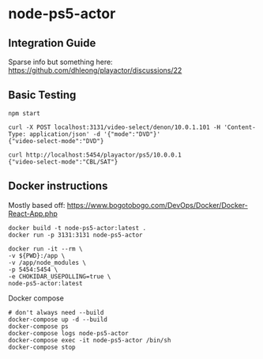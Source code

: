 # node-ps5-actor

## Integration Guide

Sparse info but something here: https://github.com/dhleong/playactor/discussions/22

## Basic Testing

```
npm start

curl -X POST localhost:3131/video-select/denon/10.0.1.101 -H 'Content-Type: application/json' -d '{"mode":"DVD"}'
{"video-select-mode":"DVD"}

curl http://localhost:5454/playactor/ps5/10.0.0.1
{"video-select-mode":"CBL/SAT"}
```

## Docker instructions

Mostly based off:
https://www.bogotobogo.com/DevOps/Docker/Docker-React-App.php


```
docker build -t node-ps5-actor:latest .
docker run -p 3131:3131 node-ps5-actor

docker run -it --rm \
-v ${PWD}:/app \
-v /app/node_modules \
-p 5454:5454 \
-e CHOKIDAR_USEPOLLING=true \
node-ps5-actor:latest 
```

Docker compose

```
# don't always need --build
docker-compose up -d --build
docker-compose ps
docker-compose logs node-ps5-actor
docker-compose exec -it node-ps5-actor /bin/sh
docker-compose stop
```
